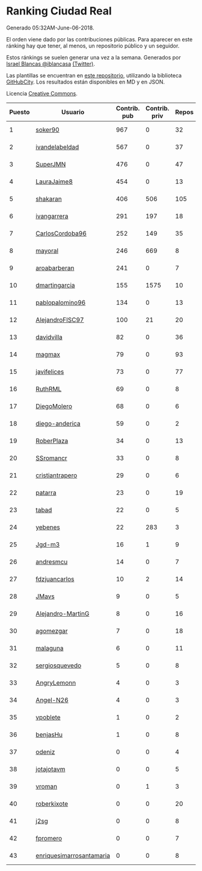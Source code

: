 # Ranking Ciudad Real

Generado 05:32AM-June-06-2018.

El orden viene dado por las contribuciones públicas. Para aparecer en este ránking hay que tener, al menos, un repositorio público y un seguidor.

Estos ránkings se suelen generar una vez a la semana. Generados por [Israel Blancas @iblancasa](https://github.com/iblancasa/) [(Twitter)](https://twitter.com/iblancasa).

Las plantillas se encuentran en [este repositorio](https://github.com/iblancasa/GH-Spanish-Ranking), utilizando la biblioteca [GitHubCity](https://github.com/iblancasa/GitHubCity). Los resultados están disponibles en MD y en JSON.

Licencia [Creative Commons](https://creativecommons.org/licenses/by/4.0/).

| Puesto   |  Usuario  | Contrib. pub | Contrib. priv |Repos| Followers | Desde |  Avatar  |
|----------|-----------|--------------|---------------|-----|-----------|-------|----------|
|1|[soker90](https://github.com/soker90)|967|0|32|5|2014-08-03|![soker90](https://avatars0.githubusercontent.com/u/8345188)|
|2|[ivandelabeldad](https://github.com/ivandelabeldad)|567|0|37|15|2014-12-27|![ivandelabeldad](https://avatars3.githubusercontent.com/u/10326536)|
|3|[SuperJMN](https://github.com/SuperJMN)|476|0|47|36|2012-12-23|![SuperJMN](https://avatars0.githubusercontent.com/u/3109851)|
|4|[LauraJaime8](https://github.com/LauraJaime8)|454|0|13|5|2016-09-27|![LauraJaime8](https://avatars3.githubusercontent.com/u/22475540)|
|5|[shakaran](https://github.com/shakaran)|406|506|105|26|2008-06-19|![shakaran](https://avatars0.githubusercontent.com/u/14254)|
|6|[ivangarrera](https://github.com/ivangarrera)|291|197|18|2|2015-12-11|![ivangarrera](https://avatars0.githubusercontent.com/u/16254826)|
|7|[CarlosCordoba96](https://github.com/CarlosCordoba96)|252|149|35|21|2016-09-28|![CarlosCordoba96](https://avatars3.githubusercontent.com/u/22503199)|
|8|[mayoral](https://github.com/mayoral)|246|669|8|31|2008-04-06|![mayoral](https://avatars0.githubusercontent.com/u/5371)|
|9|[aroabarberan](https://github.com/aroabarberan)|241|0|7|2|2016-07-02|![aroabarberan](https://avatars0.githubusercontent.com/u/20259992)|
|10|[dmartingarcia](https://github.com/dmartingarcia)|155|1575|10|9|2015-03-16|![dmartingarcia](https://avatars1.githubusercontent.com/u/11503528)|
|11|[pablopalomino96](https://github.com/pablopalomino96)|134|0|13|4|2016-10-06|![pablopalomino96](https://avatars0.githubusercontent.com/u/22655548)|
|12|[AlejandroFISC97](https://github.com/AlejandroFISC97)|100|21|20|8|2017-02-19|![AlejandroFISC97](https://avatars2.githubusercontent.com/u/25884198)|
|13|[davidvilla](https://github.com/davidvilla)|82|0|36|16|2011-06-08|![davidvilla](https://avatars2.githubusercontent.com/u/838459)|
|14|[magmax](https://github.com/magmax)|79|0|93|41|2011-01-26|![magmax](https://avatars3.githubusercontent.com/u/584026)|
|15|[javifelices](https://github.com/javifelices)|73|0|77|15|2013-02-24|![javifelices](https://avatars3.githubusercontent.com/u/3685015)|
|16|[RuthRML](https://github.com/RuthRML)|69|0|8|7|2016-09-28|![RuthRML](https://avatars0.githubusercontent.com/u/22493098)|
|17|[DiegoMolero](https://github.com/DiegoMolero)|68|0|6|8|2015-09-28|![DiegoMolero](https://avatars2.githubusercontent.com/u/14870400)|
|18|[diego-anderica](https://github.com/diego-anderica)|59|0|2|4|2016-09-20|![diego-anderica](https://avatars3.githubusercontent.com/u/22325064)|
|19|[RoberPlaza](https://github.com/RoberPlaza)|34|0|13|5|2018-02-19|![RoberPlaza](https://avatars2.githubusercontent.com/u/36627781)|
|20|[SSromancr](https://github.com/SSromancr)|33|0|8|3|2017-02-27|![SSromancr](https://avatars1.githubusercontent.com/u/26056669)|
|21|[cristiantrapero](https://github.com/cristiantrapero)|29|0|6|2|2017-08-24|![cristiantrapero](https://avatars1.githubusercontent.com/u/31318873)|
|22|[patarra](https://github.com/patarra)|23|0|19|4|2012-09-04|![patarra](https://avatars1.githubusercontent.com/u/2276101)|
|23|[tabad](https://github.com/tabad)|22|0|5|4|2012-08-20|![tabad](https://avatars2.githubusercontent.com/u/2183103)|
|24|[yebenes](https://github.com/yebenes)|22|283|3|18|2011-10-08|![yebenes](https://avatars1.githubusercontent.com/u/1112888)|
|25|[Jgd-m3](https://github.com/Jgd-m3)|16|1|9|2|2017-03-21|![Jgd-m3](https://avatars3.githubusercontent.com/u/26570829)|
|26|[andresmcu](https://github.com/andresmcu)|14|0|7|2|2014-04-01|![andresmcu](https://avatars2.githubusercontent.com/u/7127924)|
|27|[fdzjuancarlos](https://github.com/fdzjuancarlos)|10|2|14|2|2013-09-27|![fdzjuancarlos](https://avatars3.githubusercontent.com/u/5560118)|
|28|[JMavs](https://github.com/JMavs)|9|0|5|6|2015-09-11|![JMavs](https://avatars1.githubusercontent.com/u/14231017)|
|29|[Alejandro-MartinG](https://github.com/Alejandro-MartinG)|8|0|16|6|2015-09-05|![Alejandro-MartinG](https://avatars2.githubusercontent.com/u/14140693)|
|30|[agomezgar](https://github.com/agomezgar)|7|0|18|17|2015-02-18|![agomezgar](https://avatars0.githubusercontent.com/u/11057399)|
|31|[malaguna](https://github.com/malaguna)|6|0|11|2|2012-03-21|![malaguna](https://avatars3.githubusercontent.com/u/1560266)|
|32|[sergiosquevedo](https://github.com/sergiosquevedo)|5|0|8|15|2012-04-28|![sergiosquevedo](https://avatars3.githubusercontent.com/u/1688176)|
|33|[AngryLemonn](https://github.com/AngryLemonn)|4|0|3|9|2014-02-19|![AngryLemonn](https://avatars2.githubusercontent.com/u/6731364)|
|34|[Angel-N26](https://github.com/Angel-N26)|4|0|3|2|2017-09-27|![Angel-N26](https://avatars2.githubusercontent.com/u/32328176)|
|35|[vpoblete](https://github.com/vpoblete)|1|0|2|3|2012-08-23|![vpoblete](https://avatars1.githubusercontent.com/u/2203544)|
|36|[benjasHu](https://github.com/benjasHu)|1|0|8|3|2014-09-28|![benjasHu](https://avatars2.githubusercontent.com/u/8950146)|
|37|[odeniz](https://github.com/odeniz)|0|0|4|2|2013-02-19|![odeniz](https://avatars2.githubusercontent.com/u/3634016)|
|38|[jotajotavm](https://github.com/jotajotavm)|0|0|5|58|2013-12-10|![jotajotavm](https://avatars3.githubusercontent.com/u/6154935)|
|39|[vroman](https://github.com/vroman)|0|1|3|8|2009-01-09|![vroman](https://avatars3.githubusercontent.com/u/45230)|
|40|[roberkixote](https://github.com/roberkixote)|0|0|20|4|2011-02-10|![roberkixote](https://avatars3.githubusercontent.com/u/610447)|
|41|[j2sg](https://github.com/j2sg)|0|0|8|2|2011-03-18|![j2sg](https://avatars3.githubusercontent.com/u/677220)|
|42|[fpromero](https://github.com/fpromero)|0|0|7|2|2014-11-06|![fpromero](https://avatars3.githubusercontent.com/u/9592895)|
|43|[enriquesimarrosantamaria](https://github.com/enriquesimarrosantamaria)|0|0|8|6|2015-10-19|![enriquesimarrosantamaria](https://avatars0.githubusercontent.com/u/15198291)|
